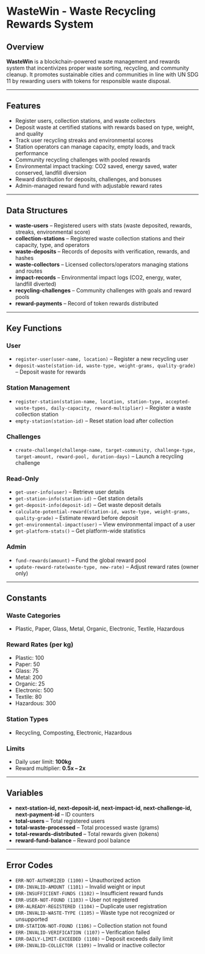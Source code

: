 # WasteWin - Waste Recycling Rewards System

## Overview

**WasteWin** is a blockchain-powered waste management and rewards system that incentivizes proper waste sorting, recycling, and community cleanup. It promotes sustainable cities and communities in line with UN SDG 11 by rewarding users with tokens for responsible waste disposal.

---

## Features

* Register users, collection stations, and waste collectors
* Deposit waste at certified stations with rewards based on type, weight, and quality
* Track user recycling streaks and environmental scores
* Station operators can manage capacity, empty loads, and track performance
* Community recycling challenges with pooled rewards
* Environmental impact tracking: CO2 saved, energy saved, water conserved, landfill diversion
* Reward distribution for deposits, challenges, and bonuses
* Admin-managed reward fund with adjustable reward rates

---

## Data Structures

* **waste-users** – Registered users with stats (waste deposited, rewards, streaks, environmental score)
* **collection-stations** – Registered waste collection stations and their capacity, type, and operators
* **waste-deposits** – Records of deposits with verification, rewards, and hashes
* **waste-collectors** – Licensed collectors/operators managing stations and routes
* **impact-records** – Environmental impact logs (CO2, energy, water, landfill diverted)
* **recycling-challenges** – Community challenges with goals and reward pools
* **reward-payments** – Record of token rewards distributed

---

## Key Functions

### User

* `register-user(user-name, location)` – Register a new recycling user
* `deposit-waste(station-id, waste-type, weight-grams, quality-grade)` – Deposit waste for rewards

### Station Management

* `register-station(station-name, location, station-type, accepted-waste-types, daily-capacity, reward-multiplier)` – Register a waste collection station
* `empty-station(station-id)` – Reset station load after collection

### Challenges

* `create-challenge(challenge-name, target-community, challenge-type, target-amount, reward-pool, duration-days)` – Launch a recycling challenge

### Read-Only

* `get-user-info(user)` – Retrieve user details
* `get-station-info(station-id)` – Get station details
* `get-deposit-info(deposit-id)` – Get waste deposit details
* `calculate-potential-reward(station-id, waste-type, weight-grams, quality-grade)` – Estimate reward before deposit
* `get-environmental-impact(user)` – View environmental impact of a user
* `get-platform-stats()` – Get platform-wide statistics

### Admin

* `fund-rewards(amount)` – Fund the global reward pool
* `update-reward-rate(waste-type, new-rate)` – Adjust reward rates (owner only)

---

## Constants

### Waste Categories

* Plastic, Paper, Glass, Metal, Organic, Electronic, Textile, Hazardous

### Reward Rates (per kg)

* Plastic: 100
* Paper: 50
* Glass: 75
* Metal: 200
* Organic: 25
* Electronic: 500
* Textile: 80
* Hazardous: 300

### Station Types

* Recycling, Composting, Electronic, Hazardous

### Limits

* Daily user limit: **100kg**
* Reward multiplier: **0.5x – 2x**

---

## Variables

* **next-station-id, next-deposit-id, next-impact-id, next-challenge-id, next-payment-id** – ID counters
* **total-users** – Total registered users
* **total-waste-processed** – Total processed waste (grams)
* **total-rewards-distributed** – Total rewards given (tokens)
* **reward-fund-balance** – Reward pool balance

---

## Error Codes

* `ERR-NOT-AUTHORIZED (1100)` – Unauthorized action
* `ERR-INVALID-AMOUNT (1101)` – Invalid weight or input
* `ERR-INSUFFICIENT-FUNDS (1102)` – Insufficient reward funds
* `ERR-USER-NOT-FOUND (1103)` – User not registered
* `ERR-ALREADY-REGISTERED (1104)` – Duplicate user registration
* `ERR-INVALID-WASTE-TYPE (1105)` – Waste type not recognized or unsupported
* `ERR-STATION-NOT-FOUND (1106)` – Collection station not found
* `ERR-INVALID-VERIFICATION (1107)` – Verification failed
* `ERR-DAILY-LIMIT-EXCEEDED (1108)` – Deposit exceeds daily limit
* `ERR-INVALID-COLLECTOR (1109)` – Invalid or inactive collector

